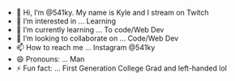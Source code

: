 - 👋 Hi, I’m @541ky. My name is Kyle and I stream on Twitch
- 👀 I’m interested in ... Learning
- 🌱 I’m currently learning ... To code/Web Dev
- 💞️ I’m looking to collaborate on ... Code/Web Dev
- 📫 How to reach me ... Instagram @541ky
- 😄 Pronouns: ... Man
- ⚡ Fun fact: ... First Generation College Grad and left-handed lol

<!---
541ky/541ky is a ✨ special ✨ repository because its `README.md` (this file) appears on your GitHub profile.
You can click the Preview link to take a look at your changes.
--->
